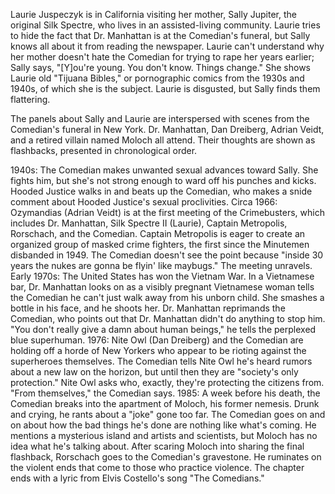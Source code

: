 Laurie Juspeczyk is in California visiting her mother, Sally Jupiter, the original Silk Spectre, who lives in an assisted-living community. Laurie tries to hide the fact that Dr. Manhattan is at the Comedian's funeral, but Sally knows all about it from reading the newspaper. Laurie can't understand why her mother doesn't hate the Comedian for trying to rape her years earlier; Sally says, "[Y]ou're young. You don't know. Things change." She shows Laurie old "Tijuana Bibles," or pornographic comics from the 1930s and 1940s, of which she is the subject. Laurie is disgusted, but Sally finds them flattering.

The panels about Sally and Laurie are interspersed with scenes from the Comedian's funeral in New York. Dr. Manhattan, Dan Dreiberg, Adrian Veidt, and a retired villain named Moloch all attend. Their thoughts are shown as flashbacks, presented in chronological order.

1940s: The Comedian makes unwanted sexual advances toward Sally. She fights him, but she's not strong enough to ward off his punches and kicks. Hooded Justice walks in and beats up the Comedian, who makes a snide comment about Hooded Justice's sexual proclivities.
Circa 1966: Ozymandias (Adrian Veidt) is at the first meeting of the Crimebusters, which includes Dr. Manhattan, Silk Spectre II (Laurie), Captain Metropolis, Rorschach, and the Comedian. Captain Metropolis is eager to create an organized group of masked crime fighters, the first since the Minutemen disbanded in 1949. The Comedian doesn't see the point because "inside 30 years the nukes are gonna be flyin' like maybugs." The meeting unravels.
Early 1970s: The United States has won the Vietnam War. In a Vietnamese bar, Dr. Manhattan looks on as a visibly pregnant Vietnamese woman tells the Comedian he can't just walk away from his unborn child. She smashes a bottle in his face, and he shoots her. Dr. Manhattan reprimands the Comedian, who points out that Dr. Manhattan didn't do anything to stop him. "You don't really give a damn about human beings," he tells the perplexed blue superhuman.
1976: Nite Owl (Dan Dreiberg) and the Comedian are holding off a horde of New Yorkers who appear to be rioting against the superheroes themselves. The Comedian tells Nite Owl he's heard rumors about a new law on the horizon, but until then they are "society's only protection." Nite Owl asks who, exactly, they're protecting the citizens from. "From themselves," the Comedian says.
1985: A week before his death, the Comedian breaks into the apartment of Moloch, his former nemesis. Drunk and crying, he rants about a "joke" gone too far. The Comedian goes on and on about how the bad things he's done are nothing like what's coming. He mentions a mysterious island and artists and scientists, but Moloch has no idea what he's talking about.
After scaring Moloch into sharing the final flashback, Rorschach goes to the Comedian's gravestone. He ruminates on the violent ends that come to those who practice violence. The chapter ends with a lyric from Elvis Costello's song "The Comedians."

